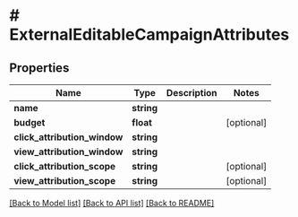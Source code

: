 # # ExternalEditableCampaignAttributes

## Properties

Name | Type | Description | Notes
------------ | ------------- | ------------- | -------------
**name** | **string** |  |
**budget** | **float** |  | [optional]
**click_attribution_window** | **string** |  |
**view_attribution_window** | **string** |  |
**click_attribution_scope** | **string** |  | [optional]
**view_attribution_scope** | **string** |  | [optional]

[[Back to Model list]](../../README.md#models) [[Back to API list]](../../README.md#endpoints) [[Back to README]](../../README.md)
